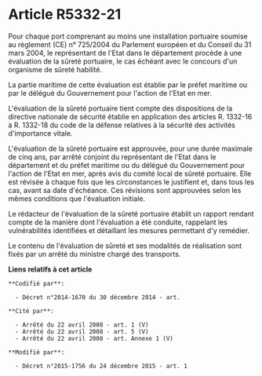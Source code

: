 # Article R5332-21

Pour chaque port comprenant au moins une installation portuaire soumise au règlement (CE) n° 725/2004 du Parlement européen
et du Conseil du 31 mars 2004, le représentant de l'Etat dans le département procède à une évaluation de la sûreté portuaire,
le cas échéant avec le concours d'un organisme de sûreté habilité.

La partie maritime de cette évaluation est établie par le préfet maritime ou par le délégué du Gouvernement pour l'action de
l'Etat en mer.

L'évaluation de la sûreté portuaire tient compte des dispositions de la directive nationale de sécurité établie en
application des articles R. 1332-16 à R. 1332-18 du code de la défense relatives à la sécurité des activités d'importance
vitale.

L'évaluation de la sûreté portuaire est approuvée, pour une durée maximale de cinq ans, par arrêté conjoint du représentant
de l'Etat dans le département et du préfet maritime ou du délégué du Gouvernement pour l'action de l'Etat en mer, après avis
du comité local de sûreté portuaire. Elle est révisée à chaque fois que les circonstances le justifient et, dans tous les
cas, avant sa date d'échéance. Ces révisions sont approuvées selon les mêmes conditions que l'évaluation initiale.

Le rédacteur de l'évaluation de la sûreté portuaire établit un rapport rendant compte de la manière dont l'évaluation a été
conduite, rappelant les vulnérabilités identifiées et détaillant les mesures permettant d'y remédier.

Le contenu de l'évaluation de sûreté et ses modalités de réalisation sont fixés par un arrêté du ministre chargé des
transports.

**Liens relatifs à cet article**

	**Codifié par**:

	  - Décret n°2014-1670 du 30 décembre 2014 - art.

	**Cité par**:

	  - Arrêté du 22 avril 2008 - art. 1 (V)
	  - Arrêté du 22 avril 2008 - art. 5 (V)
	  - Arrêté du 22 avril 2008 - art. Annexe 1 (V)

	**Modifié par**:

	  - Décret n°2015-1756 du 24 décembre 2015 - art. 1
